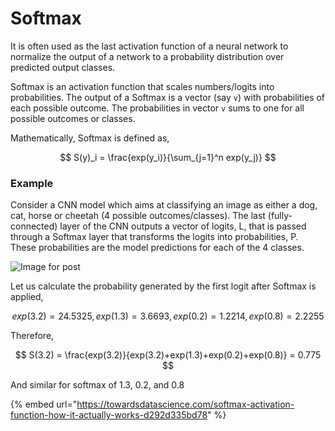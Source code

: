 # Softmax

It is often used as the last activation function of a neural network to normalize the output of a network to a probability distribution over predicted output classes.

Softmax is an activation function that scales numbers/logits into probabilities. The output of a Softmax is a vector \(say `v`\) with probabilities of each possible outcome. The probabilities in vector `v` sums to one for all possible outcomes or classes.

Mathematically, Softmax is defined as,

$$
S(y)_i = \frac{exp(y_i)}{\sum_{j=1}^n exp(y_j)}
$$

### **Example**

Consider a CNN model which aims at classifying an image as either a dog, cat, horse or cheetah \(4 possible outcomes/classes\). The last \(fully-connected\) layer of the CNN outputs a vector of logits, L, that is passed through a Softmax layer that transforms the logits into probabilities, P. These probabilities are the model predictions for each of the 4 classes.

![Image for post](https://miro.medium.com/max/781/1*KvygqiInUpBzpknb-KVKJw.jpeg)

Let us calculate the probability generated by the first logit after Softmax is applied,

$$
exp(3.2)=24.5325, exp(1.3) = 3.6693, exp(0.2)=1.2214, exp(0.8)=2.2255
$$

Therefore,

$$
S(3.2) = \frac{exp(3.2)}{exp(3.2)+exp(1.3)+exp(0.2)+exp(0.8)} = 0.775
$$

And similar for softmax of 1.3, 0.2, and 0.8

{% embed url="https://towardsdatascience.com/softmax-activation-function-how-it-actually-works-d292d335bd78" %}



